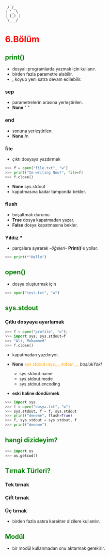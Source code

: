 ```
  __
 / /_
| '_ \
| (_) |
 \___/
```
# <span style="color:red;">6.Bölüm</span>
## <span style="color:green;">print()</span>
* dosyalı programlarda yazmak için kullanır.
* birden fazla parametre alabilir.
* **,** koyup yeni satra devam edilebilir.

### sep
* parametrelerin arasına yerleştirilen.
* **None** " "

### end
* sonuna yerleştirilen.
* **None** /n

### file
* çıktı dosyaya yazdırmak

```python
>>> f = open("file.txt", "w")
>>> print("Im writing Now!", file=f)
>>> f.close()
```

* **None** sys.stdout
* kapatmasına kadar tamponda bekler.

### flush
* boşaltmak durumu
* **True** dosya kapatmadan yazar.
* **False** dosya kapatmasına bekler.

### Yıldız *
* parçalara ayırarak -*öğeleri*- **Print()**'e yollar.

```python
>>> print(*"Hello")
```



## <span style="color:green">open()</span>

* dosya oluşturmak için

```python
>>> open("test.txt", "w")
```
## <span style="color:green">sys.stdout</span>
### Çıtkı dosyaya **ayarlamak**

```python
>>> f = open("profile", "w");
>>> import sys; sys.stdout=f
>>> "Ali, Muhammed"
>>> f.close()
```
* kapatmadan yazdırıyor.
* **None** <span style="color:orange">sys.stdout=sys.__ stdout __</span> *boşlukYok!*
	* sys.stdout.name
	* sys.stdout.mode
	* sys.stdout.encoding

* **eski haline döndürmek**:

```python
>>> import sys
>>> f = open("dosya.txt", "w")
>>> sys.stdout, f = f, sys.stdout 
>>> print("deneme", flush=True) 
>>> f, sys.stdout = sys.stdout, f 
>>> print("deneme")
```




## <span style="color:green;">hangi dizideyim?</span>
```python
>>> import os
>>> os.getcwd()
```

## <span style="color:green;">Tırnak Türleri?</span>
### Tek tırnak
### Çift tırnak
### Üç tırnak
* birden fazla satıra karakter dizilere kullanılır.

## <span style="color:green;">Modül</span>
* bir modül kullanmadan onu aktarmak gerekirir.